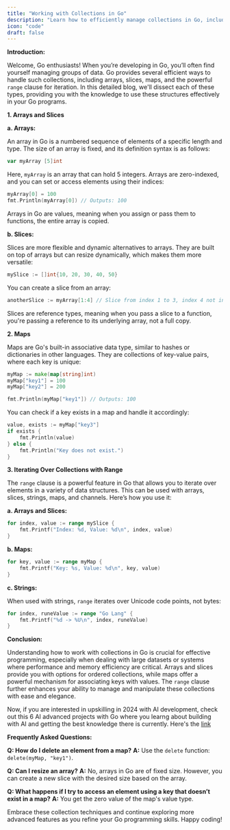 ```yaml
---
title: "Working with Collections in Go"
description: "Learn how to efficiently manage collections in Go, including mastering arrays, slices, maps, and iterating over these collections using the range clause."
icon: "code"
draft: false
---
```

**Introduction:**

Welcome, Go enthusiasts! When you’re developing in Go, you’ll often find yourself managing groups of data. Go provides several efficient ways to handle such collections, including arrays, slices, maps, and the powerful `range` clause for iteration. In this detailed blog, we'll dissect each of these types, providing you with the knowledge to use these structures effectively in your Go programs.

**1. Arrays and Slices**

**a. Arrays:**

An array in Go is a numbered sequence of elements of a specific length and type. The size of an array is fixed, and its definition syntax is as follows:

```go
var myArray [5]int
```

Here, `myArray` is an array that can hold 5 integers. Arrays are zero-indexed, and you can set or access elements using their indices:

```go
myArray[0] = 100
fmt.Println(myArray[0]) // Outputs: 100
```

Arrays in Go are values, meaning when you assign or pass them to functions, the entire array is copied.

**b. Slices:**

Slices are more flexible and dynamic alternatives to arrays. They are built on top of arrays but can resize dynamically, which makes them more versatile:

```go
mySlice := []int{10, 20, 30, 40, 50}
```

You can create a slice from an array:

```go
anotherSlice := myArray[1:4] // Slice from index 1 to 3, index 4 not included
```

Slices are reference types, meaning when you pass a slice to a function, you're passing a reference to its underlying array, not a full copy.

**2. Maps**

Maps are Go's built-in associative data type, similar to hashes or dictionaries in other languages. They are collections of key-value pairs, where each key is unique:

```go
myMap := make(map[string]int)
myMap["key1"] = 100
myMap["key2"] = 200

fmt.Println(myMap["key1"]) // Outputs: 100
```

You can check if a key exists in a map and handle it accordingly:

```go
value, exists := myMap["key3"]
if exists {
    fmt.Println(value)
} else {
    fmt.Println("Key does not exist.")
}
```

**3. Iterating Over Collections with Range**

The `range` clause is a powerful feature in Go that allows you to iterate over elements in a variety of data structures. This can be used with arrays, slices, strings, maps, and channels. Here’s how you use it:

**a. Arrays and Slices:**

```go
for index, value := range mySlice {
    fmt.Printf("Index: %d, Value: %d\n", index, value)
}
```

**b. Maps:**

```go
for key, value := range myMap {
    fmt.Printf("Key: %s, Value: %d\n", key, value)
}
```

**c. Strings:**

When used with strings, `range` iterates over Unicode code points, not bytes:

```go
for index, runeValue := range "Go Lang" {
    fmt.Printf("%d -> %U\n", index, runeValue)
}
```

**Conclusion:**

Understanding how to work with collections in Go is crucial for effective programming, especially when dealing with large datasets or systems where performance and memory efficiency are critical. Arrays and slices provide you with options for ordered collections, while maps offer a powerful mechanism for associating keys with values. The `range` clause further enhances your ability to manage and manipulate these collections with ease and elegance.


Now, if you are interested in upskilling in 2024 with AI development, check out this 6 AI advanced projects with Go where you learng about building with AI and getting the best knowledge there is currently. Here's the [link](https://akhilsharmatech.gumroad.com/l/zgxqq)

**Frequently Asked Questions:**

**Q: How do I delete an element from a map?**
**A:** Use the `delete` function: `delete(myMap, "key1")`.

**Q: Can I resize an array?**
**A:** No, arrays in Go are of fixed size. However, you can create a new slice with the desired size based on the array.

**Q: What happens if I try to access an element using a key that doesn’t exist in a map?**
**A:** You get the zero value of the map's value type.

Embrace these collection techniques and continue exploring more advanced features as you refine your Go programming skills. Happy coding!